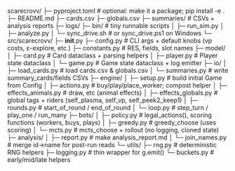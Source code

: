 scarecrovv/
├─ pyproject.toml            # optional: make it a package; pip install -e .
├─ README.md
├─ cards.csv
├─ globals.csv
├─ summaries/                # CSVs + analysis reports
├─ logs/
├─ bin/                      # tiny runnable scripts
│  ├─ run_sim.py
│  ├─ analyze.py
│  └─ sync_drive.sh          # or sync_drive.ps1 on Windows
└─ src/scarecrovv/
   ├─ __init__.py
   ├─ config.py              # CLI args + default knobs (vp costs, ε-explore, etc.)
   ├─ constants.py           # RES, fields, slot names
   ├─ model/
   │  ├─ card.py             # Card dataclass + parsing helpers
   │  ├─ player.py           # Player state dataclass
   │  └─ game.py             # Game state dataclass + log emitter
   ├─ io/
   │  ├─ load_cards.py       # load cards.csv & globals.csv
   │  └─ summaries.py        # write summary_cards/fields CSVs
   ├─ engine/
   │  ├─ setup.py            # build initial Game from Config
   │  ├─ actions.py          # buy/play/place_worker; compost helper
   │  ├─ effects_animals.py  # draw, etc (animal effects)
   │  ├─ effects_globals.py  # global tags + riders (self_plasma, self_vp, self_peek2_keep1)
   │  ├─ rounds.py           # start_of_round / end_of_round
   │  └─ loop.py             # step_turn / play_one / run_many
   ├─ bots/
   │  ├─ policy.py           # legal_actions(), scoring functions (workers, buys, plays)
   │  ├─ greedy.py           # greedy_choose (uses scoring)
   │  └─ mcts.py             # mcts_choose + rollout (no logging, cloned state)
   ├─ analysis/
   │  ├─ report.py           # make analysis_report.md
   │  └─ join_names.py       # merge id→name for post-run reads
   └─ utils/
      ├─ rng.py              # deterministic RNG helpers
      ├─ logging.py          # thin wrapper for g.emit()
      └─ buckets.py          # early/mid/late helpers
